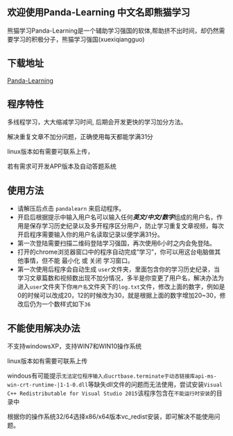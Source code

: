 ### 

## 欢迎使用Panda-Learning 中文名即熊猫学习

熊猫学习Panda-Learning是一个辅助学习强国的软体,帮助挤不出时间，却仍然需要学习的积极分子，熊猫学习强国(xuexiqiangguo)

## **下载地址**

[Panda-Learning](https://github.com/Alivon/Panda-Learning/archive/master.zip)

## 程序特性

多线程学习，大大缩减学习时间, 后期会开发更快的学习加分方法。

解决重复文章不加分问题，正确使用每天都能学满31分

linux版本如有需要可联系上传，

若有需求可开发APP版本及自动答题系统



## 使用方法

- 请解压后点击 `pandalearn` 来启动程序。
- 开启后根据提示中输入用户名可以输入任何***英文/中文/数字***组成的用户名，作用是保存学习历史纪录以及多开程序区分用户，防止学习重复文章视频，每次开启程序需要输入你的用户名读取记录以便学满31分。
- 第一次登陆需要扫描二维码登陆学习强国，再次使用6小时之内会免登陆。
- 打开的chrome浏览器窗口中的程序自动完成“学习”，你可以用这台电脑做其他事情，但不能 最小化 或 关闭 学习窗口。
- 第一次使用后程序会自动生成 `user`文件夹，里面包含你的学习历史纪录，当学习文章篇数和视频数出现不加分情况，多半是你变更了用户名，解决办法为进入`user`文件夹下你`用户名`文件夹下的`log.txt`文件，修改上面的数字，例如是0的时候可以改成20，12的时候改为30，就是根据上面的数字增加20~30，修改后仍为一个数样式如下`36`



## 不能使用解决办法

不支持windowsXP，支持WIN7和WIN10操作系统

linux版本如有需要可联系上传

windous有可能提示`无法定位程序输入点ucrtbase.terminate于动态链接库api-ms-win-crt-runtime-|1-1-0.dll`等缺失dll文件的问题而无法使用，尝试安装`Visual C++ Redistributable for Visual Studio 2015`该程序包含在`不能运行时安装`的目录中

根据你的操作系统32/64选择x86/x64版本vc_redist安装，即可解决不能使用问题。

